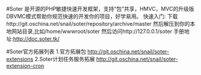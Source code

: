 #Soter
是开源的PHP敏捷快速开发框架，支持“包”共享，HMVC，MVC的升级版DBVMC模式帮助你规范快速的开发你的项目，好学易用。
快速入门:
下载http://git.oschina.net/snail/soter/repository/archive/master
然后解压到你的本地网站目录,比如/home/wwwroot/soter
然后访问http://127.0.0.1/soter
手册地址:http://doc.soter.tk/

#Soter官方拓展列表
1.官方拓展包
http://git.oschina.net/snail/soter-extensions
2.Soter计划任务服务拓展
http://git.oschina.net/snail/soter-extension-cron
